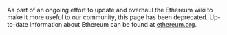 As part of an ongoing effort to update and overhaul the Ethereum wiki to make it more useful to our community, this page has been deprecated. Up-to-date information about Ethereum can be found at [ethereum.org](https://ethereum.org).
